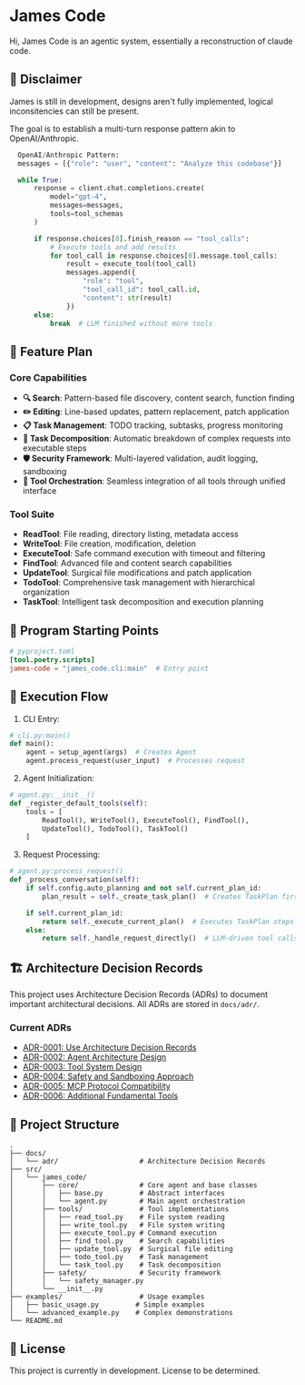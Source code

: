 # James Code

Hi, James Code is an agentic system, essentially a reconstruction of claude code. 

## 🚀 Disclaimer

James is still in development, designs aren't fully implemented, logical inconsitencies can still be present.   

The goal is to establish a multi-turn response pattern akin to OpenAI/Anthropic.
```python
  OpenAI/Anthropic Pattern:
  messages = [{"role": "user", "content": "Analyze this codebase"}]

  while True:
      response = client.chat.completions.create(
          model="gpt-4",
          messages=messages,
          tools=tool_schemas
      )

      if response.choices[0].finish_reason == "tool_calls":
          # Execute tools and add results
          for tool_call in response.choices[0].message.tool_calls:
              result = execute_tool(tool_call)
              messages.append({
                  "role": "tool",
                  "tool_call_id": tool_call.id,
                  "content": str(result)
              })
      else:
          break  # LLM finished without more tools
```


## 🚀 Feature Plan

### Core Capabilities
- **🔍 Search**: Pattern-based file discovery, content search, function finding
- **✏️ Editing**: Line-based updates, pattern replacement, patch application  
- **📋 Task Management**: TODO tracking, subtasks, progress monitoring
- **🧩 Task Decomposition**: Automatic breakdown of complex requests into executable steps
- **🛡️ Security Framework**: Multi-layered validation, audit logging, sandboxing
- **🔧 Tool Orchestration**: Seamless integration of all tools through unified interface

### Tool Suite
- **ReadTool**: File reading, directory listing, metadata access
- **WriteTool**: File creation, modification, deletion
- **ExecuteTool**: Safe command execution with timeout and filtering
- **FindTool**: Advanced file and content search capabilities  
- **UpdateTool**: Surgical file modifications and patch application
- **TodoTool**: Comprehensive task management with hierarchical organization
- **TaskTool**: Intelligent task decomposition and execution planning


## 📍 Program Starting Points



  ```toml
  # pyproject.toml
  [tool.poetry.scripts]
  james-code = "james_code.cli:main"  # Entry point
  ```

##  🔄 Execution Flow

  1. CLI Entry:
  ```python
  # cli.py:main()
  def main():
      agent = setup_agent(args)  # Creates Agent
      agent.process_request(user_input)  # Processes request
  ```

  2. Agent Initialization:
  ```python
  # agent.py:__init__()
  def _register_default_tools(self):
      tools = [
          ReadTool(), WriteTool(), ExecuteTool(), FindTool(),
          UpdateTool(), TodoTool(), TaskTool() 
      ]
  ```

  3. Request Processing:
  ```python
  # agent.py:process_request()
  def _process_conversation(self):
      if self.config.auto_planning and not self.current_plan_id:
          plan_result = self._create_task_plan()  # Creates TaskPlan first

      if self.current_plan_id:
          return self._execute_current_plan()  # Executes TaskPlan steps
      else:
          return self._handle_request_directly()  # LLM-driven tool calls
  ```


## 🏗️ Architecture Decision Records

This project uses Architecture Decision Records (ADRs) to document important architectural decisions. All ADRs are stored in `docs/adr/`.

### Current ADRs

- [ADR-0001: Use Architecture Decision Records](docs/adr/0001-use-architecture-decision-records.md)
- [ADR-0002: Agent Architecture Design](docs/adr/0002-agent-architecture-design.md)
- [ADR-0003: Tool System Design](docs/adr/0003-tool-system-design.md)
- [ADR-0004: Safety and Sandboxing Approach](docs/adr/0004-safety-and-sandboxing-approach.md)
- [ADR-0005: MCP Protocol Compatibility](docs/adr/0005-mcp-protocol-compatibility.md)
- [ADR-0006: Additional Fundamental Tools](docs/adr/0006-additional-fundamental-tools.md)

## 📁 Project Structure

```
.
├── docs/
│   └── adr/                    # Architecture Decision Records
├── src/
│   └── james_code/
│       ├── core/               # Core agent and base classes
│       │   ├── base.py         # Abstract interfaces
│       │   └── agent.py        # Main agent orchestration
│       ├── tools/              # Tool implementations
│       │   ├── read_tool.py    # File system reading
│       │   ├── write_tool.py   # File system writing
│       │   ├── execute_tool.py # Command execution
│       │   ├── find_tool.py    # Search capabilities
│       │   ├── update_tool.py  # Surgical file editing
│       │   ├── todo_tool.py    # Task management
│       │   └── task_tool.py    # Task decomposition
│       ├── safety/             # Security framework
│       │   └── safety_manager.py
│       └── __init__.py
├── examples/                   # Usage examples
│   ├── basic_usage.py         # Simple examples
│   └── advanced_example.py    # Complex demonstrations
└── README.md
```

## 📄 License

This project is currently in development. License to be determined.
